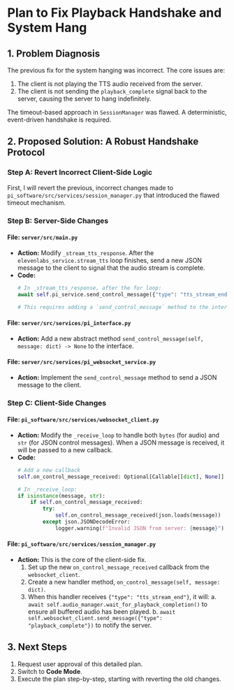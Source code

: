 # Plan to Fix Playback Handshake and System Hang

## 1. Problem Diagnosis
The previous fix for the system hanging was incorrect. The core issues are:
1.  The client is not playing the TTS audio received from the server.
2.  The client is not sending the `playback_complete` signal back to the server, causing the server to hang indefinitely.

The timeout-based approach in `SessionManager` was flawed. A deterministic, event-driven handshake is required.

## 2. Proposed Solution: A Robust Handshake Protocol

### Step A: Revert Incorrect Client-Side Logic
First, I will revert the previous, incorrect changes made to `pi_software/src/services/session_manager.py` that introduced the flawed timeout mechanism.

### Step B: Server-Side Changes

#### File: `server/src/main.py`
- **Action:** Modify `_stream_tts_response`. After the `elevenlabs_service.stream_tts` loop finishes, send a new JSON message to the client to signal that the audio stream is complete.
- **Code:**
  ```python
  # In _stream_tts_response, after the for loop:
  await self.pi_service.send_control_message({"type": "tts_stream_end"})
  
  # This requires adding a `send_control_message` method to the interface.
  ```

#### File: `server/src/services/pi_interface.py`
- **Action:** Add a new abstract method `send_control_message(self, message: dict) -> None` to the interface.

#### File: `server/src/services/pi_websocket_service.py`
- **Action:** Implement the `send_control_message` method to send a JSON message to the client.

### Step C: Client-Side Changes

#### File: `pi_software/src/services/websocket_client.py`
- **Action:** Modify the `_receive_loop` to handle both `bytes` (for audio) and `str` (for JSON control messages). When a JSON message is received, it will be passed to a new callback.
- **Code:**
  ```python
  # Add a new callback
  self.on_control_message_received: Optional[Callable[[dict], None]] = None

  # In _receive_loop:
  if isinstance(message, str):
      if self.on_control_message_received:
          try:
              self.on_control_message_received(json.loads(message))
          except json.JSONDecodeError:
              logger.warning(f"Invalid JSON from server: {message}")
  ```

#### File: `pi_software/src/services/session_manager.py`
- **Action:** This is the core of the client-side fix.
  1.  Set up the new `on_control_message_received` callback from the `websocket_client`.
  2.  Create a new handler method, `on_control_message(self, message: dict)`.
  3.  When this handler receives `{"type": "tts_stream_end"}`, it will:
      a. `await self.audio_manager.wait_for_playback_completion()` to ensure all buffered audio has been played.
      b. `await self.websocket_client.send_message({"type": "playback_complete"})` to notify the server.

## 3. Next Steps
1.  Request user approval of this detailed plan.
2.  Switch to **Code Mode**.
3.  Execute the plan step-by-step, starting with reverting the old changes.